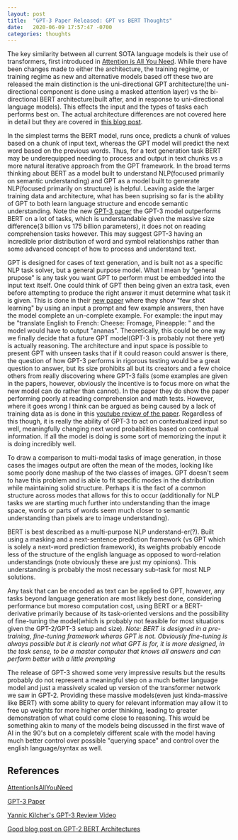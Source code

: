 ```yaml
---
layout: post
title:  "GPT-3 Paper Released: GPT vs BERT Thoughts"
date:   2020-06-09 17:57:47 -0700
categories: thoughts
---
```



The key similarity between all current SOTA language models is their use of transformers, first introduced in [Attention is All You Need][AttentionIsAllYouNeed]. While there have been changes made to either the architecture, the training regime, or training regime as new and alternative models based off these two are released the main distinction is the uni-directional GPT architecture(the uni-directional component is done using a masked attention layer) vs the bi-directional BERT architecture(built after, and in response to uni-directional language models). This effects the input and the types of tasks each performs best on. The actual architecture differences are not covered here in detail but they are covered in [this blog post][EncoderDecoderExample].

In the simplest terms the BERT model, runs once, predicts a chunk of values based on a chunk of input text, whereas the GPT model will predict the next word based on the previous words. Thus, for a text generation task BERT may be underequipped needing to process and output in text chunks vs a more natural iterative approach from the GPT framework. In the broad terms thinking about BERT as a model built to understand NLP(focused primarily on semantic understanding) and GPT as a model built to generate NLP(focused primarily on structure) is helpful. Leaving aside the larger training data and architecture, what has been suprising so far is the ability of GPT to both learn language structure and encode semantic understanding. Note the new [GPT-3 paper][GPT3] the GPT-3 model outperforms BERT on a lot of tasks, which is understandable given the massive size difference(3 billion vs 175 billion parameters), it does not on reading comprehension tasks however. This may suggest GPT-3 having an incredible prior distribution of word and symbol relationships rather than some advanced concept of how to process and understand text.

GPT is designed for cases of text generation, and is built not as a specific NLP task solver, but a general purpose model. What I mean by "general prupose" is any task you want GPT to perform must be embedded into the input text itself. One could think of GPT then being given an extra task, even before attempting to produce the right answer it must determine what task it is given. This is done in their [new paper][GPT3] where they show "few shot learning" by using an input a prompt and few example answers, then have the model complete an un-complete example. For example: the input may be
"translate English to French: Cheese: Fromage, Pineapple: " and the model would have to output "ananas".
Theoretically, this could be one way we finally decide that a future GPT model(GPT-3 is probably not there yet) is actually reasoning. The architecture and input space is possible to present GPT with unseen tasks that if it could reason could answer is there, the question of how GPT-3 performs in rigorous testing would be a great question to answer, but its size prohibits all but its creators and a few choice others from really discovering where GPT-3 fails (some examples are given in the papers, however, obviously the incentive is to focus more on what the new model can do rather than cannot). In the paper they do show the paper performing poorly at reading comprehension and math tests. However, where it goes wrong I think can be argued as being caused by a lack of training data as is done in this [youtube review of the paper][GPT3Video]. Regardless of this though, it is really the ability of GPT-3 to act on contextualized input so well, meaningfully changing next word probabilities based on contextual information. If all the model is doing is some sort of memorizing the input it is doing incredibly well.

To draw a comparison to multi-modal tasks of image generation, in those cases the images output are often the mean of the modes, looking like some poorly done mashup of the two classes of images. GPT doesn't seem to have this problem and is able to fit specific modes in the distribution while maintaining solid structure. Perhaps it is the fact of a common structure across modes that allows for this to occur (additionally for NLP tasks we are starting much further into understanding than the image space, words or parts of words seem much closer to semantic understanding than pixels are to image understanding).

BERT is best described as a multi-purpose NLP understand-er(?). Built using a masking and a next-sentence prediction framework (vs GPT which is solely a next-word prediction framework), its weights probably encode less of the structure of the english language as opposed to word-relation understandings (note obviously these are just my opinions). This understanding is probably the most necessary sub-task for most NLP solutions. 

Any task that can be encoded as text can be applied to GPT, however, any tasks beyond language generation are most likely best done, considering performance but moreso computation cost, using BERT or a BERT-derivative primarily because of its task-oriented versions and the possibility of fine-tuning the model(which is probably not feasible for most situations given the GPT-2/GPT-3 setup and size). *Note: BERT is designed in a pre-training, fine-tuning framework wheras GPT is not. Obviously fine-tuning is always possible but it is clearly not what GPT is for, it is more designed, in the task sense, to be a master computer that knows all answers and can perform better with a little prompting*

The release of GPT-3 showed some very impressive results but the results probably do not represent a meaningful step on a much better language model and just a massively scaled up version of the transformer network we saw in GPT-2. Providing these massive models(even just kinda-massive like BERT) with some ability to query for relevant information may allow it to free up weights for more higher order thinking, leading to greater demonstration of what could come close to reasoning. This would be something akin to many of the models being discussed in the first wave of AI in the 90's but on a completely different scale with the model having much better control over possible "querying space" and control over the english language/syntax as well.

## References

[AttentionIsAllYouNeed][AttentionIsAllYouNeed]

[GPT-3 Paper][GPT3]

[Yannic Kilcher's GPT-3 Review Video][GPT3Video]

[Good blog post on GPT-2 BERT Architectures][EncoderDecoderExample]

[AttentionIsAllYouNeed]: https://arxiv.org/pdf/1706.03762.pdf

[EncoderDecoderExample]: https://jalammar.github.io/illustrated-gpt2/

[GPT3]: https://arxiv.org/pdf/2005.14165.pdf

[GPT3Video]: https://www.youtube.com/watch?v=SY5PvZrJhLE
